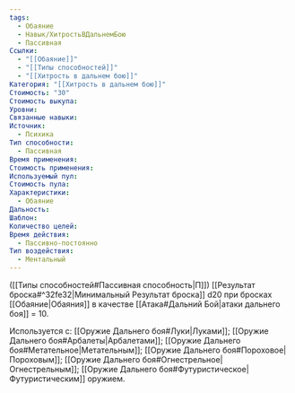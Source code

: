 ```yaml
---
tags:
  - Обаяние
  - Навык/ХитростьВДальнемБою
  - Пассивная
Ссылки:
  - "[[Обаяние]]"
  - "[[Типы способностей]]"
  - "[[Хитрость в дальнем бою]]"
Категория: "[[Хитрость в дальнем бою]]"
Стоимость: "30"
Стоимость выкупа: 
Уровни: 
Связанные навыки: 
Источник:
  - Психика
Тип способности:
  - Пассивная
Время применения: 
Стоимость применения: 
Используемый пул: 
Стоимость пула: 
Характеристики:
  - Обаяние
Дальность: 
Шаблон: 
Количество целей: 
Время действия:
  - Пассивно-постоянно
Тип воздействия:
  - Ментальный
---
```

([[Типы способностей#Пассивная способность|П]]) [[Результат броска#^32fe32|Минимальный Результат броска]] d20 при бросках [[Обаяние|Обаяния]] в качестве [[Атака#Дальний Бой|атаки дальнего боя]] = 10.

Используется с: [[Оружие Дальнего боя#Луки|Луками]]; [[Оружие Дальнего боя#Арбалеты|Арбалетами]]; [[Оружие Дальнего боя#Метательное|Метательным]]; [[Оружие Дальнего боя#Пороховое|Пороховым]]; [[Оружие Дальнего боя#Огнестрельное|Огнестрельным]]; [[Оружие Дальнего боя#Футуристическое|Футуристическим]] оружием.